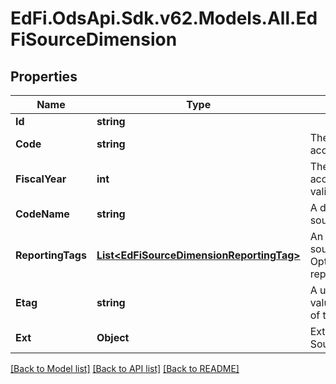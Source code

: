 # EdFi.OdsApi.Sdk.v62.Models.All.EdFiSourceDimension

## Properties

Name | Type | Description | Notes
------------ | ------------- | ------------- | -------------
**Id** | **string** |  | [optional] 
**Code** | **string** | The code representation of the account source dimension. | 
**FiscalYear** | **int** | The fiscal year for which the account source dimension is valid. | 
**CodeName** | **string** | A description of the account source dimension. | [optional] 
**ReportingTags** | [**List&lt;EdFiSourceDimensionReportingTag&gt;**](EdFiSourceDimensionReportingTag.md) | An unordered collection of sourceDimensionReportingTags. Optional tag for accountability reporting. | [optional] 
**Etag** | **string** | A unique system-generated value that identifies the version of the resource. | [optional] 
**Ext** | **Object** | Extensions to the SourceDimension entity. | [optional] 

[[Back to Model list]](../README.md#documentation-for-models) [[Back to API list]](../README.md#documentation-for-api-endpoints) [[Back to README]](../README.md)

